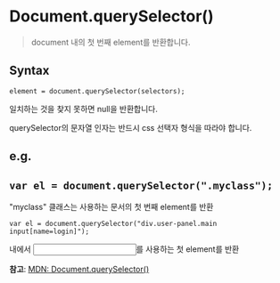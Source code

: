 # Document.querySelector()

> document 내의 첫 번째 element를 반환합니다. 

## Syntax

`element = document.querySelector(selectors);`

일치하는 것을 찾지 못하면 null을 반환합니다. 

querySelector의 문자열 인자는 반드시 css 선택자 형식을 따라야 합니다.

## e.g.

## `var el = document.querySelector(".myclass");`

"myclass" 클래스는 사용하는 문서의 첫 번째 element를 반환

`var el = document.querySelector("div.user-panel.main input[name=login]");`

<div class="user-panel main">내에서 <input name="login" >를 사용하는 첫 element를 반환



**참고**: [MDN: Document.querySelector()](https://developer.mozilla.org/ko/docs/Web/API/Document/querySelector)

